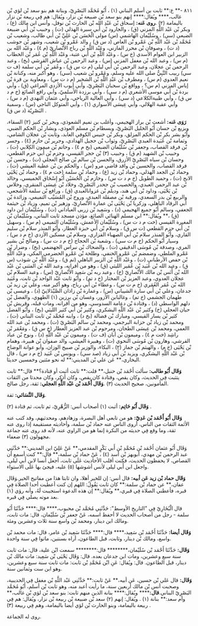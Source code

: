 ٨١١ -** ع:** ثابت بن أسلم البناني (١) ، أَبُو مُحَمَّد البَصْرِيّ، وبنانة هم بنو سعد بْن لؤي بْن غالب،**** ويُقال:**** إنهم بنو سعد بْن ضبيعة بْن نزار، ويُقال: هم فِي ربيعة بْن نزار باليمامة (٢) .**روى عَنه:** إسحاق بْن عَبْدِ الله بْن الحارث بْن نوفل، وأنس ابن مالك (ع) ، وبكر بْن عَبْد اللَّهِ المزني (ق) ، والجارود بْن أَبي سبرة الهذلي (ت) ، وحبيب بْن أَبي ضبيعة الضبعي (سي) ، وسُلَيْمان الهاشمي (س) مولى الْحَسَن بْن عَلِيِّ بْن أَبي طالب، وشعيب بْن مُحَمَّد بْن عَبْد اللَّهِ بْن عَمْرو بْن العاص (د س ق) ، والد عَمْرو بْن شعيب، وشهر بْن حوشب (د ت) ، وصوفان بْن محرز المازني، وعَبْد اللَّهِ بْن رباح الأَنْصارِيّ (م ٤) ، وعَبْد الله بن الزبير ابن العوام الأسدي (خ س) ، وعَبْد اللَّهِ بْن أَبي عتبة، وعَبْد اللَّهِ بْن عُمَر بْن الخطاب (م س) ، وعبد الله بْن مغفل المزني (س) ، وعبد الرحمن بْن عياش القرشي (بخ) ، وعبد الرحمن بْن عجلان، وعبد الرحمن بْن أَبي ليلى (م ت س ق) ، وعُمَر بْن أَبي سلمة (ف ت سي) ربيب النَّبِيُّ صلى الله عليه وسلم، وعَمْرو بْن شعيب (سي) ، وهو أكبر منه، وكنانة بْن نعيم العدوي (م س) ، ومطرف بْن عَبْدِ اللَّهِ بْن الشخير (م د ت س) ، ومعاوية بن قرة بْن إياس المزني (م س؟ ، وواقع بْن سحبان البَصْرِيّ، وأبي أيوب الأزدي المراغي (ق) ، وأبي بردة بْن أَبي موسى الأشعري (م د سي) ، وأبي برزدة الأَسلميّ، وأبي رافع الصائغ (خ م د س ق) ، وأبي ظبيةالكلاعي (د سي) ، وأبي العالية الرياحي، وأبي عثمان النهدي (م د س) ، وأبي عقبة الهلالي، وأبي عِيسَى الأسواري (١) ، وأبي المتوكل الناجي (س) ، وسمية البَصْرِيّة (د س ق) .

**رَوَى عَنه:** أشعث بْن براز الهجيمي، وأغلب بن تميم الشعوذي، وبحر بْن كنيز (٢) السقاء، وبزيع بْن حسان أَبُو الخليل البَصْرِيّ، وبسطام بْن مسلم العوذي، وبشار بْن الحكم الضبي، وأَبُو بشر بكر بْن الحكم المزلق، وبكر بْن خنيس الكوفي العابد، وثابت بْن عجلان الشامي، وثمامة بْن عُبَيدة العبدي البَصْرِيّ، وثواب بْن حجيل الهدادي، وجرير بْن حازم (٤) ، وجسر بْن فرقد القصاب، وجعفر بْن سُلَيْمان الضبعي (بخ م ٤) ، وحاتم بْن ميمون الكِلابي (ت) ، وحبيب بْن الشهيد (م ق) ، وحبيب (٣) بْن حجر القيسي، وحزم بْن أَبي حزم القطعي، وحسان بْن سياه البَصْرِيّ الأزرق، والحسن بْن سالم بْن صالح العجلي (ت) ، وحسن بْن فرقد القصاب، والحسين بْن واقد قاضي مرو (س) ، والحكم بن بْن عطية العيشي (ت) ، وحماد بْن الجعد الهذلي، وحماد بْن زيد (ع) ، وحماد بْن سلمة (خت م ٤) ، وحماد بْن يَحْيَى الابح (ت) ، وحميد الطويل (خ م د ت س) ، وخازم بْن الْحُسَيْن أَبُو إِسْحَاق الخميسي، وخالد بْن عبد الرحمن العبدي، والخصيب بْن جحدر البَصْرِيّ، وخلاد بْن عِيسَى المنقري، وخلاس بْن يَحْيَى، وداود بْن أَبي هند، وديلم بْن غزوانالعبدي (ق) ، ورافع بْن سلمة الأشجعي، والربيع بْن بدر السعدي، ورقبة بْن مصقلة العبدي، وروح بْن المُسَيَّب التميمي، وزائدة بْن أَبي الرقاد الباهلي، وزكريا بْن يَحْيَى بْن عمارة الأَنْصارِيّ، وزهير بْن تميم، وزياد بْن خيثمة الجعفي، وسالم أَبُو جميع الهجيمي (د) ، وسَعِيد بْن زربى العباداني (ت) ، وسُلَيْمان ابن داود (ق) ،** ويُقال:** ابن مسلم الهنائي الصائغ، مؤذن مسجد ثابت البناني، وسُلَيْمان بْن المغيرة القيسي (خت م د ت س) ، وسُلَيْمان الأعمش، وسُلَيْمان التميمي (م س) ، وسهيل بْن أَبي حزم القطعي (ت س ق) ، وسلام بْن أَبي خبزة العطار، وأَبُو المنذر سلام بْن سليم القاري، وأَبُو المنذر سلام بْن أَبي الصهباء الفزاري، وسلام بْن مسكين الأزدي (خ م د س) ، وسيار أَبُو الحكم (خ م ت سي) ، وشعبة بْن الحجاج (خ م د ت س) ، وصالح بْن بشير المري، وصدقة بْن مُوسَى الدقيقي (ت) ، والضحاك بْن نبراس الجهضمي (بخ) ، وضرار بْن عَمْرو الملطي، وضمضم بْن عَمْرو الحنفي، وطلحة بْن عَمْرو الحضرمي المكي، وعَبْد اللَّهِ بْن حفص الأرطباني (ت) ، وعَبْد اللَّهِ بْن الزبير الباهلي (تم ق) ، وعَبْد اللَّهِ بْن شوذب (س ق) ، وعبد الله بْن عُبَيد بْن عُمَير الليثي (ق) ، وهو من أقرانه، وعبد الله بْن المثنى بْن عَبْد الله بْن أَنَس بْن مالك الأَنْصارِيّ (خ) ، وعبد ربه بْن سَعِيد الأَنْصارِيّ (س) ، وعبد السلام بْن عجلان العدوي، وعبد العزيز بْن المختار (خ د تم) ، وأَبُو ثابت عَبْد الواحد بْن ثابت، وعُبَيد الله بْن عُمَر العُمَري (خ م ت س) ، وعطاء بْن أَبي رباح، وهو أكبر منه، وعلي بْن زيد بْن جدعان، وعلي بْن أَبي سارة الشيباني (س) ، وعمارة بْن زاذان الصَّيْدَلانِيّ (د) ، وعيسى بْن طهمان الجشمي (خ تم) ، وغالبابن الأزور، وغسان بْن برزين (١) الطهوي، والفضل بْن دلهم الواسطي (د) ، وقتادة بْن دعامة السدوسي، وهو من أقرانه، ومات قبله، وقريش بْن حيان العجلي (خ) وكثير بْن عَبْد اللَّهِ اليشكري، وكثير بْن أَبي كثير الليثي (بخ) ، وأَبُو الفضل كثير بْن يسار القيسي، ومبارك بْن فضالة (بخ د) ، وابنه مُحَمَّد بْن ثابت البناني (ت) ، ومحمد بْن زياد بْن حزابة البرجمي، ومحمد بْن سالم البَصْرِيّ (ت) ، ومحمد بْن عبد الله االعمي، ومحمد بْن عِيسَى الطحان، ومرحوم بْن عبد العزيز العطار (خ س ق) ، ومَعْمَر بْن راشِد (خت م ٤) ، وميمون بْن أبان (ف ت) ، وميمون بْن عَبْد اللَّهِ (د) ، ونوح بْن عباد القرشي، وهارون بْن مُوسَى النحوي (ت) ، وهبيرة العيشي، والد صفوان بْن هبيرة، وهمام بْن يَحْيَى (خ م) ، والهيثم بْن جماز (٢) ، البكاء، والوزير بْن صبيح الوزان، وأبو عوانة الوضاح بْن عَبْد اللَّهِ اليشكري، ويزيد بْن أَبي زياد (صد سي) ، ويونس بْن عُبَيد (خ م د س) ، قال البخاري،** عَن علي بْن المديني:** له نحو مئتين وخمسين حديثا.

**وَقَال أَبُو طالب:** سألت أَحْمَد بْن حنبل،** قلت:** ثابت أثبت أو قتادة؟** قال:** ثابت يتثبت فِي الحديث، وكان يقص، وقتادة كان يقص، وكان أذكر، وكان محدثا من الثقات المأمونين، صحيح الحديث (٣) .**وَقَال أَحْمَد بْن عَبْد اللَّهِ العجلي:** ثقة، رجل صالح.

**وَقَال النَّسَائي:** ثقة.

**وَقَال أَبُو حَاتِم:** أثبت (١) أصحاب أنس: الزُّهْرِيّ، ثم ثابت، ثم قتادة (٢) .

**وَقَال أَبُو أَحْمَد بْن عَدِيّ:** هو من تابعي أهل البصرة، وزهادهم، ومحدثيهم، وقد كتب عنه الأئمة الثقات من الناس، أروى الناس عنه حماد بْن سلمة، وأحاديثه مستقيمة إذا روى عنه ثقة، وما وقع فِي حديثه من النكرة إنما هو من الراوي عنه، لأنه قد روى عنه جماعة مجهولون (٣) ضعفاء.

وَقَال أَبُو عثمان أَحْمَد بْن مُحَمَّدِ بْن أَبي بَكْرٍ المقدمي،** عَنْ عَلِيّ ابن المديني:** حَدَّثَنِي عبد الرحمن بْن مهدي، أبوبهز بْن أسد (٤) ، عَنْ حماد بْن سلمة،** قال:** كنت أسمع أن القصاص، لا يحفظون الحديث، فكنت أقلب الأحاديث عَلَى ثابت، أجعل أنسا لابن أَبي ليلى، واجعل ابن أَبي ليلى لأنس أشوشها (٥) عليه، فيجئ بها عَلَى الاستواء.

**وَقَال حماد بْن زيد عَن أبيه:** قال أنس: إن للخير أهلا، وان ثابتا هذا من مفاتيح الخير.وَقَال عفان،** عن حماد بْن سلمة:** كان ثابت يَقُولُ: اللهم إن كنت أعطيت أحدا الصلاة فِي قبره، فأعطني الصلاة فِي قبري،** ويُقال:** إن هذه الدعوة استجيبت لَهُ، وأنه رؤي (١) بعد موته يصلي فِي قبره.

قال الْبُخَارِيّ فِي "التاريخ الأوسط": حَدَّثَنِي مُحَمَّد بْن محبوب،**** قال:**** حَدَّثَنَا أَبُو سلمة - رجل من أصحاب الحديث لا أحفظ اسمه، عَنْ جعفر بْن سُلَيْمان، قال: مات ثابت، ومالك ابن دينار، ومحمد بْن واسع سنة ثلاث وعشرين ومئة.

**وَقَال أيضا:** حَدَّثَنَا أَحْمَد بْن سَعِيد،**** قال:**** حَدَّثَنَا سَعِيد بْن عامر، قال: مات محمد بْن واسع، ومالك بْن دينار، وثابت، قبل الطاعون، أراه بسنتين، ماتوا فِي سنة واحدة.

**وَقَال:** حَدَّثَنَا أَحْمَد بْن سُلَيْمان،******** قال:******** سمعت ابْن علية، قال: مات ثابت سنة سبع وعشرين، ومات ابن جدعان بعده. قال: وَقَال يَحْيَى بْن سَعِيد: مات مالك بْن دينار، قبل الطاعون. قال: ويُقال: عَنِ ابْن مُحَمَّدِ بْن ثابت: مات ثابت سنة سبع وعشرين، وهو ابن ست وثمانين سنة.

**وَقَال:** قال عَلي بْن حسين، عَن أبيه،** عَنْ ثابت:** حَدَّثَنِي عَبْد اللَّهِ بْن مغفل فِي الحديبية، وصحبت أنس بْن مالك أربعين سنة، ما رأيت أعبد منه، وهو ثابت بْن أسلم، أَبُو مُحَمَّد البَصْرِيّ البناني.**قال:****** ويُقال:**** بنانة الذين منهم ثابت: بنو سعد بْن لؤي بْن غالب،** وأم سعد:** بنانة (١) . ويُقال: إنهم (٢) سعد بْن ضبيعة بْن ربيعة بْن نزار، ويُقال: هم فِي ربيعة باليمامة، وبنو الحارث بْن لؤي أيضا باليمامة، وهم فِي ربيعة (٣) .

روى له الجماعة.
